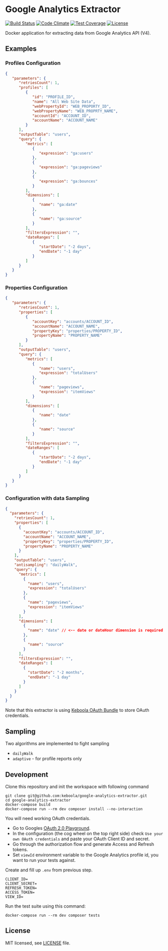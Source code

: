 # Google Analytics Extractor

[![Build Status](https://travis-ci.com/keboola/google-analytics-extractor.svg?branch=master)](https://travis-ci.com/keboola/google-analytics-extractor)
[![Code Climate](https://codeclimate.com/github/keboola/google-analytics-extractor/badges/gpa.svg)](https://codeclimate.com/github/keboola/google-analytics-extractor)
[![Test Coverage](https://codeclimate.com/github/keboola/google-analytics-extractor/badges/coverage.svg)](https://codeclimate.com/github/keboola/google-analytics-extractor/coverage)
[![License](https://img.shields.io/badge/license-MIT-blue.svg)](https://github.com/keboola/google-analytics-extractor/blob/master/LICENSE.md)

Docker application for extracting data from Google Analytics API (V4).

## Examples

### Profiles Configuration
```json
{
   "parameters": {
      "retriesCount": 1,
      "profiles": [
         {
            "id": "PROFILE_ID",
            "name": "All Web Site Data",
            "webPropertyId": "WEB_PROPORTY_ID",
            "webPropertyName": "WEB_PROPRTY_NAME",
            "accountId": "ACCOUNT_ID",
            "accountName": "ACCOUNT_NAME"
         }
      ],
      "outputTable": "users",
      "query": {
         "metrics": [
            {
               "expression": "ga:users"
            },
            {
               "expression": "ga:pageviews"
            },
            {
               "expression": "ga:bounces"
            }
         ],
         "dimensions": [
            {
               "name": "ga:date"
            },
            {
               "name": "ga:source"
            }
         ],
         "filtersExpression": "",
         "dateRanges": [
            {
               "startDate": "-2 days",
               "endDate": "-1 day"
            }
         ]
      }
   }
}
```

### Properties Configuration
```json
{
   "parameters": {
      "retriesCount": 1,
      "properties": [
         {
            "accountKey": "accounts/ACCOUNT_ID",
            "accountName": "ACCOUNT_NAME",
            "propertyKey": "properties/PROPERTY_ID",
            "propertyName": "PROPERTY_NAME"
         }
      ],
      "outputTable": "users",
      "query": {
         "metrics": [
            {
               "name": "users",
               "expression": "totalUsers"
            },
            {
               "name": "pageviews",
               "expression": "itemViews"
            }
         ],
         "dimensions": [
            {
               "name": "date"
            },
            {
               "name": "source"
            }
         ],
         "filtersExpression": "",
         "dateRanges": [
            {
               "startDate": "-2 days",
               "endDate": "-1 day"
            }
         ]
      }
   }
}
```

### Configuration with data Sampling
```json
{
  "parameters": {
    "retriesCount": 1,
    "properties": [
      {
        "accountKey": "accounts/ACCOUNT_ID",
        "accountName": "ACCOUNT_NAME",
        "propertyKey": "properties/PROPERTY_ID",
        "propertyName": "PROPERTY_NAME"
      }
    ],
    "outputTable": "users",
    "antisampling": "dailyWalk",
    "query": {
      "metrics": [
        {
          "name": "users",
          "expression": "totalUsers"
        },
        {
          "name": "pageviews",
          "expression": "itemViews"
        }
      ],
      "dimensions": [
        {
          "name": "date" // <-- date or dateHour dimension is required
        },
        {
          "name": "source"
        }
      ],
      "filtersExpression": "",
      "dateRanges": [
        {
          "startDate": "-2 months",
          "endDate": "-1 day"
        }
      ]
    }
  }
}
```

Note that this extractor is using [Keboola OAuth Bundle](https://github.com/keboola/oauth-v2-bundle) to store OAuth credentials.
 
## Sampling

Two algorithms are implemented to fight sampling 
- `dailyWalk`
- `adaptive` - for profile reports only

## Development
Clone this repository and init the workspace with following command

```
git clone git@github.com:keboola/google-analytics-extractor.git
cd google-analytics-extractor
docker-compose build
docker-compose run --rm dev composer install --no-interaction
```

You will need working OAuth credentials.
- Go to Googles [OAuth 2.0 Playground](https://developers.google.com/oauthplayground).
- In the configuration (the cog wheel on the top right side) check `Use your own OAuth credentials` and paste your OAuth Client ID and secret.
- Go through the authorization flow and generate Access and Refresh tokens.
- Set `viewId` environment variable to the Google Analytics profile id, you want to run your tests against.

Create and fill up `.env` from previous step.

```
CLIENT_ID=
CLIENT_SECRET=
REFRESH_TOKEN=
ACCESS_TOKEN=
VIEW_ID=
```

Run the test suite using this command:

```
docker-compose run --rm dev composer tests
```




## License

MIT licensed, see [LICENSE](./LICENSE) file.
